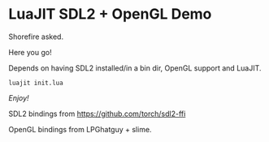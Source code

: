 # LuaJIT SDL2 + OpenGL Demo

Shorefire asked.

Here you go!

Depends on having SDL2 installed/in a bin dir, OpenGL support and LuaJIT.

`luajit init.lua`

*Enjoy!*

SDL2 bindings from https://github.com/torch/sdl2-ffi

OpenGL bindings from LPGhatguy + slime.
